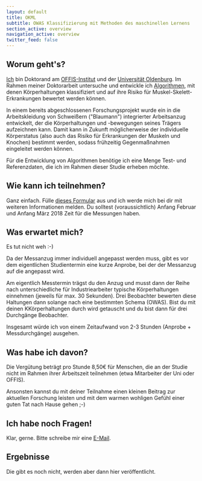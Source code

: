 ```yaml
---
layout: default
title: OKML
subtitle: OWAS Klassifizierung mit Methoden des maschinellen Lernens
section_active: overview
navigation_active: overview
twitter_feed: false
---
```


## Worum geht's?

[Ich](http://www.lins.me/) bin Doktorand am [OFFIS-Institut](http://www.offis.de/) und der [Universität Oldenburg](http://www.uni-oldenburg.de/). 
Im Rahmen meiner Doktorarbeit untersuche und entwickle ich [Algorithmen](http://de.wikipedia.org/wiki/Algorithmus), mit denen
Körperhaltungen klassifiziert und auf ihre Risiko für Muskel-Skelett-Erkrankungen bewertet werden können.

In einem bereits abgeschlossenen Forschungsprojekt wurde ein in die Arbeitskleidung von Schweißern ("Blaumann") integrierter Arbeitsanzug entwickelt,
der die Körperhaltungen und -bewegungen seines Trägers aufzeichnen kann. 
Damit kann in Zukunft möglicherweise der individuelle Körperstatus (also auch das Risiko für Erkrankungen der Muskeln und Knochen)
bestimmt werden, sodass frühzeitig Gegenmaßnahmen eingeleitet werden können.

Für die Entwicklung von Algorithmen benötige ich eine Menge Test- und Referenzdaten, die ich im Rahmen dieser 
Studie erheben möchte.

## Wie kann ich teilnehmen?

Ganz einfach. Fülle [dieses Formular](https://docs.google.com/forms/d/1ATXtT0puAxeEq0dPoOb774g84H3vxmymWz2-PAYZqo4/viewform) aus und ich werde mich bei dir mit weiteren Informationen melden.
Du solltest (voraussichtlich) Anfang Februar und Anfang März 2018 Zeit für die Messungen haben.

## Was erwartet mich?

Es tut nicht weh :-)

Da der Messanzug immer individuell angepasst werden muss, gibt es vor dem eigentlichen Studientermin eine
kurze Anprobe, bei der der Messanzug auf die angepasst wird.

Am eigentlich Messtermin trägst du den Anzug und musst dann der Reihe nach unterschiedliche für Industriearbeiter
typische Körperhaltungen einnehmen (jeweils für max. 30 Sekunden).
Drei Beobachter bewerten diese Haltungen dann solange nach eine bestimmten Schema (OWAS).
Bist du mit deinen KKörperhaltungen durch wird getauscht und du bist dann für drei Durchgänge Beobachter.

Insgesamt würde ich von einem Zeitaufwand von 2-3 Stunden (Anprobe + Messdurchgänge) ausgehen.

## Was habe ich davon?

Die Vergütung beträgt pro Stunde 8,50€ für Menschen, die an der Studie nicht im Rahmen ihrer Arbeitszeit teilnehmen (etwa Mitarbeiter der Uni oder OFFIS).

Ansonsten kannst du mit deiner Teilnahme einen kleinen Beitrag zur aktuellen Forschung leisten und mit 
dem warmen wohligen Gefühl einer guten Tat nach Hause gehen ;-)

## Ich habe noch Fragen!

Klar, gerne. Bitte schreibe mir eine [E-Mail](mailto:christian.lins@uni-oldenburg.de).

## Ergebnisse

Die gibt es noch nicht, werden aber dann hier veröffentlicht.
